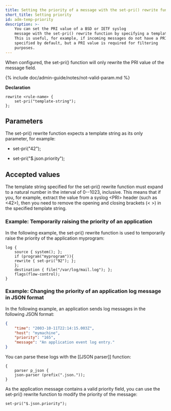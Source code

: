 ```yaml
---
title: Setting the priority of a message with the set-pri() rewrite function
short_title: Setting priority
id: adm-temp-priority
description: >-
    You can set the PRI value of a BSD or IETF syslog
    message with the set-pri() rewrite function by specifying a template string.
    This is useful, for example, if incoming messages do not have a PRI value
    specified by default, but a PRI value is required for filtering
    purposes.
---
```


When configured, the set-pri() function will only rewrite the PRI value
of the message field.

{% include doc/admin-guide/notes/not-valid-param.md %}

**Declaration**

```config
rewrite <rule-name> {
    set-pri("template-string");
};
```

## Parameters

The set-pri() rewrite function expects a template string as its only
parameter, for example:

- set-pri(\"42\");

- set-pri(\"$.json.priority\");

## Accepted values

The template string specified for the set-pri() rewrite function must
expand to a natural number in the interval of 0--1023, inclusive. This
means that if you, for example, extract the value from a syslog \<PRI\>
header (such as \<42\>), then you need to remove the opening and closing
brackets (\< \>) in the specified template string.

### Example: Temporarily raising the priority of an application

In the following example, the set-pri() rewrite function is used to
temporarily raise the priority of the application myprogram:

```config
log {
    source { system(); };
    if (program("myprogram")){
    rewrite { set-pri("92"); };
    };
    destination { file("/var/log/mail.log"); };
    flags(flow-control);
}
```

### Example: Changing the priority of an application log message in JSON format

In the following example, an application sends log messages in the
following JSON format:

```json
{
    "time": "2003-10-11T22:14:15.003Z",
    "host": "mymachine",
    "priority": "165",
    "message": "An application event log entry."
}
```

You can parse these logs with the [[JSON parser]] function:

```config
{
    parser p_json {
    json-parser (prefix(".json."));
}
```

As the application message contains a valid priority field, you can use
the set-pri() rewrite function to modify the priority of the message:

```config
set-pri("$.json.priority");
```
